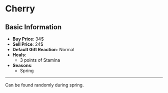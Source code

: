 # Cherry

## Basic Information

- **Buy Price**: 34$
- **Sell Price**: 24$
- **Default Gift Reaction**: Normal
- **Heals**:
  - 3 points of Stamina
- **Seasons**:
  - Spring
  
---
Can be found randomly during spring.
